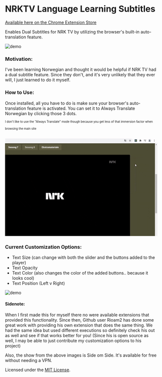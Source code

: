 # NRKTV Language Learning Subtitles
[Available here on the Chrome Extension Store](https://chrome.google.com/webstore/detail/nrk-tv-language-learning/lmjfcijpnghdkpnoakgljodpjnimbakp?hl=en)

Enables Dual Subtitles for NRK TV by utilizing the browser's built-in auto-translation feature.

![demo](https://github.com/DeeFrancois/nrktv-language-learning-subtitles/blob/master/ReadmeImages/demo.gif)


### Motivation:

I've been learning Norwegian and thought it would be helpful if NRK TV had a dual subtitle feature. Since they don't, and it's very unlikely that they ever will, I just learned to do it myself.

### How to Use:

Once installed, all you have to do is make sure your browser's auto-translation feature is activated. You can set it to Always Translate Norwegian by clicking those 3 dots. 

<sup><sup> I don't like to use the "Always Translate" mode though because you get less of that immersion factor when browsing the main site</sup></sup>

![demo](https://github.com/DeeFrancois/nrktv-language-learning-subtitles/blob/master/ReadmeImages/activatetranslation.gif) 

### Current Customization Options:

- Text Size (can change with both the slider and the buttons added to the player)
- Text Opacity
- Text Color (also changes the color of the added buttons.. because it looks cool) 
- Text Position (Left v Right)

![demo](https://github.com/DeeFrancois/nrktv-language-learning-subtitles/blob/master/ReadmeImages/settings.gif)

#### Sidenote:

When I first made this for myself there no were available extensions that provided this functionality. Since then, Github user Rioam2 has done some great work with providing his own extension that does the same thing. 
We had the same idea but used different executions so definitely check his out as well and see if that works better for you! 
(Since his is open source as well, I may be able to just contribute my customization options to his project) 

Also, the show from the above images is Side om Side. It's available for free without needing a VPN. 

Licensed under the [MIT License](LICENSE).
